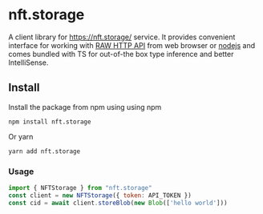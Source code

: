 # nft.storage

A client library for https://nft.storage/ service. It provides convenient interface for working with [RAW HTTP API][] from web browser or [nodejs][] and comes bundled with TS for out-of-the box type inference and better IntelliSense.

## Install

Install the package from npm using using npm

```
npm install nft.storage
```

Or yarn

```
yarn add nft.storage
```


### Usage

```js
import { NFTStorage } from "nft.storage"
const client = new NFTStorage({ token: API_TOKEN }) 
const cid = await client.storeBlob(new Blob(['hello world'])) 
```


[RAW HTTP API]:https://nft.storage/#api-docs
[nodejs]:https://nodejs.org/
